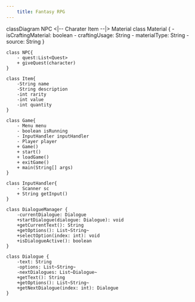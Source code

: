 ```yaml
---
    title: Fantasy RPG
---
```

classDiagram
    NPC <|-- Charater
    Item --|> Material
    class Material {
        - isCraftingMaterial: boolean
        - craftingUsage: String
        - materialType: String
        - source: String
    }
    
    class NPC{
        - quest:List<Quest>
        + giveQuest(character)
    }
    
    class Item{
        -String name
        -String description
        -int rarity
        -int value
        -int quantity
    }

    class Game{
        - Menu menu
        - boolean isRunning
        - InputHandler inputHandler
        - Player player
        + Game()
        + start()
        + loadGame()
        + exitGame()
        + main(String[] args)
    }

    class InputHandler{
        - Scanner sc
        + String getInput()
    }

    class DialogueManager {
        -currentDialogue: Dialogue
        +startDialogue(dialogue: Dialogue): void
        +getCurrentText(): String
        +getOptions(): List~String~
        +selectOption(index: int): void
        +isDialogueActive(): boolean
    } 

    class Dialogue {
        -text: String
        -options: List~String~
        -nextDialogues: List~Dialogue~
        +getText(): String
        +getOptions(): List~String~
        +getNextDialogue(index: int): Dialogue
    }
```
